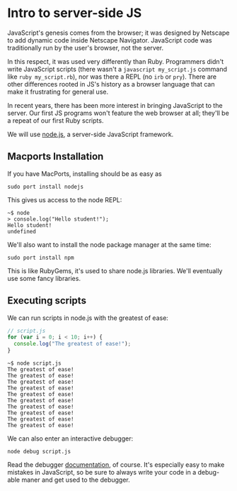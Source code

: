 # Intro to server-side JS

JavaScript's genesis comes from the browser; it was designed by
Netscape to add dynamic code inside Netscape Navigator. JavaScript
code was traditionally run by the user's browser, not the server.

In this respect, it was used very differently than Ruby. Programmers
didn't write JavaScript scripts (there wasn't a `javascript
my_script.js` command like `ruby my_script.rb`), nor was there a REPL
(no `irb` or `pry`). There are other differences rooted in JS's
history as a browser language that can make it frustrating for general
use.

In recent years, there has been more interest in bringing JavaScript
to the server. Our first JS programs won't feature the web browser at
all; they'll be a repeat of our first Ruby scripts.

We will use [node.js][node-js], a server-side JavaScript framework.

## Macports Installation

If you have MacPorts, installing should be as easy as

    sudo port install nodejs

This gives us access to the node REPL:

```
~$ node
> console.log("Hello student!");
Hello student!
undefined
```

We'll also want to install the node package manager at the same time:

    sudo port install npm

This is like RubyGems, it's used to share node.js libraries. We'll
eventually use some fancy libraries.

## Executing scripts

We can run scripts in node.js with the greatest of ease:

```javascript
// script.js
for (var i = 0; i < 10; i++) {
  console.log("The greatest of ease!");
}
```

```
~$ node script.js
The greatest of ease!
The greatest of ease!
The greatest of ease!
The greatest of ease!
The greatest of ease!
The greatest of ease!
The greatest of ease!
The greatest of ease!
The greatest of ease!
The greatest of ease!
```

We can also enter an interactive debugger:

    node debug script.js

Read the debugger [documentation][node-debug-docs], of course. It's
especially easy to make mistakes in JavaScript, so be sure to always
write your code in a debug-able maner and get used to the debugger.

[node-js]: http://nodejs.org/
[node-debug-docs]: http://nodejs.org/api/debugger.html
